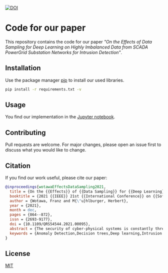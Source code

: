 [![DOI](https://zenodo.org/badge/400414721.svg)](https://zenodo.org/badge/latestdoi/400414721)

# Code for our paper

This repository contains the code for our paper *"On the Effects of Data Sampling for Deep Learning on Highly Imbalanced Data from SCADA PowerGrid Substation Networks for Intrusion Detection"*.

## Installation

Use the package manager [pip](https://pip.pypa.io/en/stable/) to install our used libraries.

```bash
pip install -r requirements.txt -v
```

## Usage

You find our implementation in the [Jupyter notebook](code.ipynb).

## Contributing
Pull requests are welcome. For major changes, please open an issue first to discuss what you would like to change.

## Citation
If you find our work useful, please cite our paper:

```bibtex 493.5 MB
@inproceedings{wotawaEffectsDataSampling2021,
  title = {On the {{Effects}} of {{Data Sampling}} for {{Deep Learning}} on {{Highly Imbalanced Data}} from {{SCADA Power Grid Substation Networks}} for {{Intrusion Detection}}},
  booktitle = {2021 {{IEEE}} 21st {{International Conference}} on {{Software Quality}}, {{Reliability}} and {{Security}} ({{QRS}})},
  author = {Wotawa, Franz and M{\"u}hlburger, Herbert},
  year = {2021},
  month = dec,
  pages = {864--872},
  issn = {2693-9177},
  doi = {10.1109/QRS54544.2021.00095},
  abstract = {The security of cyber-physical systems is constantly threatened through cyber-attacks using available networking infrastructure. To prevent such attacks, anomaly-based intrusion detection systems are used in practice. Unfortunately, it is considered a hard task to detect the constantly improving attacks without prior knowledge of the attacks themselves. Hence, improved intrusion detection systems are of uttermost importance for preventing successful attacks of our today's network-based infrastructure. In this paper, we focus on improving intrusion detection systems. We build on former work on intrusion detection of power grid substation SCADA network traffic where a real-world data set is available. In contrast to previous work, we take imbalances of data used to learn attack patterns into account. Besides outlining the underlying foundations, the models used, and the experimental setup, we present and discuss the experimental results obtained using the available data set.},
  keywords = {Anomaly Detection,Decision trees,Deep learning,Intrusion detection,Intrusion Detection,Neural networks,Power Grid Substation Networks,Power grids,SCADA network traffic,Substations,Telecommunication traffic}
}


```

## License
[MIT](LICENSE)
